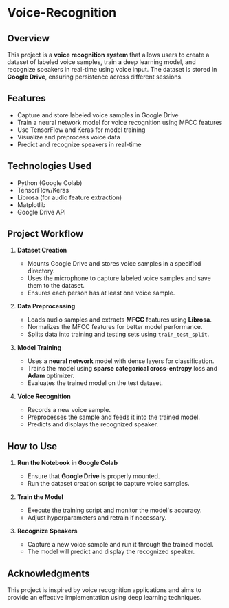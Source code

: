 # Voice-Recognition

## Overview  
This project is a **voice recognition system** that allows users to create a dataset of labeled voice samples, train a deep learning model, and recognize speakers in real-time using voice input. The dataset is stored in **Google Drive**, ensuring persistence across different sessions.

## Features  
- Capture and store labeled voice samples in Google Drive  
- Train a neural network model for voice recognition using MFCC features  
- Use TensorFlow and Keras for model training  
- Visualize and preprocess voice data  
- Predict and recognize speakers in real-time  

## Technologies Used  
- Python (Google Colab)  
- TensorFlow/Keras  
- Librosa (for audio feature extraction)  
- Matplotlib  
- Google Drive API  

## Project Workflow  
1. **Dataset Creation**  
   - Mounts Google Drive and stores voice samples in a specified directory.  
   - Uses the microphone to capture labeled voice samples and save them to the dataset.  
   - Ensures each person has at least one voice sample.  

2. **Data Preprocessing**  
   - Loads audio samples and extracts **MFCC** features using **Librosa**.  
   - Normalizes the MFCC features for better model performance.  
   - Splits data into training and testing sets using `train_test_split`.  

3. **Model Training**  
   - Uses a **neural network** model with dense layers for classification.  
   - Trains the model using **sparse categorical cross-entropy** loss and **Adam** optimizer.  
   - Evaluates the trained model on the test dataset.  

4. **Voice Recognition**  
   - Records a new voice sample.  
   - Preprocesses the sample and feeds it into the trained model.  
   - Predicts and displays the recognized speaker.  

## How to Use  
1. **Run the Notebook in Google Colab**  
   - Ensure that **Google Drive** is properly mounted.  
   - Run the dataset creation script to capture voice samples.  

2. **Train the Model**  
   - Execute the training script and monitor the model's accuracy.  
   - Adjust hyperparameters and retrain if necessary.  

3. **Recognize Speakers**  
   - Capture a new voice sample and run it through the trained model.  
   - The model will predict and display the recognized speaker.  

## Acknowledgments  
This project is inspired by voice recognition applications and aims to provide an effective implementation using deep learning techniques.
